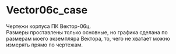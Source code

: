 # Vector06c_case
Чертежи корпуса ПК Вектор-06ц.<br>
Размеры проставлены только основные, но графика сделана по размерам моего экземпляра Вектора, то, чего не хватает можно измерять прямо по чертежам.
